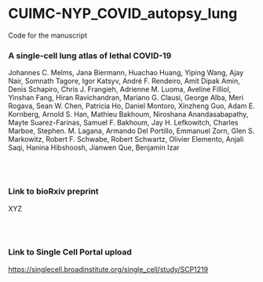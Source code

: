 # CUIMC-NYP_COVID_autopsy_lung

Code for the manuscript
### A single-cell lung atlas of lethal COVID-19 
Johannes C. Melms, Jana Biermann, Huachao Huang, Yiping Wang, Ajay Nair, Somnath Tagore, Igor Katsyv, André F. Rendeiro, Amit Dipak Amin, Denis Schapiro, Chris J. Frangieh, Adrienne M. Luoma, Aveline Filliol, Yinshan Fang, Hiran Ravichandran, Mariano G. Clausi, George Alba, Meri Rogava, Sean W. Chen, Patricia Ho, Daniel Montoro, Xinzheng Guo, Adam E. Kornberg, Arnold S. Han, Mathieu Bakhoum, Niroshana Anandasabapathy, Mayte Suarez-Farinas, Samuel F. Bakhoum, Jay H. Lefkowitch, Charles Marboe, Stephen. M. Lagana, Armando Del Portillo, Emmanuel Zorn, Glen S. Markowitz, Robert F. Schwabe, Robert Schwartz, Olivier Elemento, Anjali Saqi, Hanina Hibshoosh, Jianwen  Que, Benjamin Izar

<br/><br/>
### Link to bioRxiv preprint
XYZ

<br/><br/>
### Link to Single Cell Portal upload
https://singlecell.broadinstitute.org/single_cell/study/SCP1219
